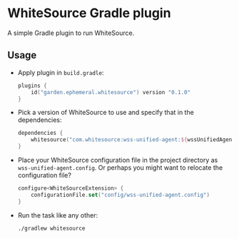 # WhiteSource Gradle plugin

A simple Gradle plugin to run WhiteSource.

## Usage

* Apply plugin in `build.gradle`:

    ```kotlin
    plugins {
        id("garden.ephemeral.whitesource") version "0.1.0"
    }
    ```

* Pick a version of WhiteSource to use and specify that in the dependencies:

    ```kotlin
    dependencies {
        whitesource("com.whitesource:wss-unified-agent:${wssUnifiedAgentVersion}")
    }
    ```

* Place your WhiteSource configuration file in the project directory as `wss-unified-agent.config`.
  Or perhaps you might want to relocate the configuration file?
  
    ```kotlin
    configure<WhiteSourceExtension> {
        configurationFile.set("config/wss-unified-agent.config")
    }
    ```

* Run the task like any other:

    ```shell
    ./gradlew whitesource
    ```

